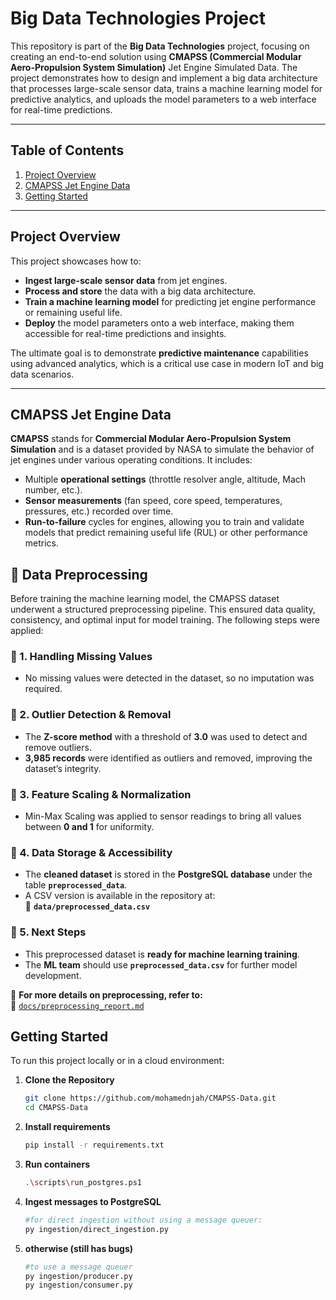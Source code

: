# Big Data Technologies Project

This repository is part of the **Big Data Technologies** project, focusing on creating an end-to-end solution using **CMAPSS (Commercial Modular Aero-Propulsion System Simulation)** Jet Engine Simulated Data. The project demonstrates how to design and implement a big data architecture that processes large-scale sensor data, trains a machine learning model for predictive analytics, and uploads the model parameters to a web interface for real-time predictions.

---

## Table of Contents
1. [Project Overview](#project-overview)  
2. [CMAPSS Jet Engine Data](#cmapss-jet-engine-data)    
3. [Getting Started](#getting-started)  

---

## Project Overview

This project showcases how to:
- **Ingest large-scale sensor data** from jet engines.  
- **Process and store** the data with a big data architecture. 
- **Train a machine learning model** for predicting jet engine performance or remaining useful life.  
- **Deploy** the model parameters onto a web interface, making them accessible for real-time predictions and insights.

The ultimate goal is to demonstrate **predictive maintenance** capabilities using advanced analytics, which is a critical use case in modern IoT and big data scenarios.

---

## CMAPSS Jet Engine Data

**CMAPSS** stands for **Commercial Modular Aero-Propulsion System Simulation** and is a dataset provided by NASA to simulate the behavior of jet engines under various operating conditions. It includes:
- Multiple **operational settings** (throttle resolver angle, altitude, Mach number, etc.).  
- **Sensor measurements** (fan speed, core speed, temperatures, pressures, etc.) recorded over time.  
- **Run-to-failure** cycles for engines, allowing you to train and validate models that predict remaining useful life (RUL) or other performance metrics.

## 📌 Data Preprocessing

Before training the machine learning model, the CMAPSS dataset underwent a structured preprocessing pipeline. This ensured data quality, consistency, and optimal input for model training. The following steps were applied:

### 🔹 1. Handling Missing Values  
- No missing values were detected in the dataset, so no imputation was required.

### 🔹 2. Outlier Detection & Removal  
- The **Z-score method** with a threshold of **3.0** was used to detect and remove outliers.  
- **3,985 records** were identified as outliers and removed, improving the dataset’s integrity.

### 🔹 3. Feature Scaling & Normalization  
- Min-Max Scaling was applied to sensor readings to bring all values between **0 and 1** for uniformity.

### 🔹 4. Data Storage & Accessibility  
- The **cleaned dataset** is stored in the **PostgreSQL database** under the table **`preprocessed_data`**.  
- A CSV version is available in the repository at:  
  📂 **`data/preprocessed_data.csv`**

### 🔹 5. Next Steps  
- This preprocessed dataset is **ready for machine learning training**.
- The **ML team** should use **`preprocessed_data.csv`** for further model development.

📖 **For more details on preprocessing, refer to:**  
📍 [`docs/preprocessing_report.md`](docs/preprocessing_report.md)


## Getting Started

To run this project locally or in a cloud environment:

1. **Clone the Repository**  
   ```bash
   git clone https://github.com/mohamednjah/CMAPSS-Data.git
   cd CMAPSS-Data
2. **Install requirements**  
   ```bash
   pip install -r requirements.txt
3. **Run containers**  
   ```bash
   .\scripts\run_postgres.ps1
   
4. **Ingest messages to PostgreSQL**
   ```bash
   #for direct ingestion without using a message queuer:
   py ingestion/direct_ingestion.py
   
5.
   **otherwise (still has bugs)**
   ```bash
   #to use a message queuer
   py ingestion/producer.py
   py ingestion/consumer.py
